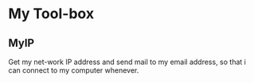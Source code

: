 # My Tool-box
## MyIP
  Get my net-work IP address and send mail to my email address, so that i can connect to my computer whenever.
